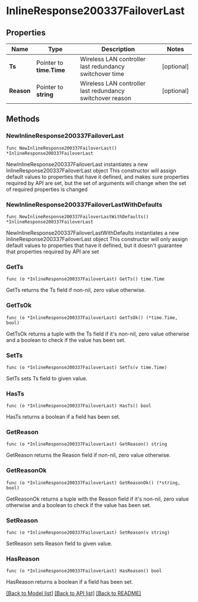 # InlineResponse200337FailoverLast

## Properties

Name | Type | Description | Notes
------------ | ------------- | ------------- | -------------
**Ts** | Pointer to **time.Time** | Wireless LAN controller last redundancy switchover time | [optional] 
**Reason** | Pointer to **string** | Wireless LAN controller last redundancy switchover reason | [optional] 

## Methods

### NewInlineResponse200337FailoverLast

`func NewInlineResponse200337FailoverLast() *InlineResponse200337FailoverLast`

NewInlineResponse200337FailoverLast instantiates a new InlineResponse200337FailoverLast object
This constructor will assign default values to properties that have it defined,
and makes sure properties required by API are set, but the set of arguments
will change when the set of required properties is changed

### NewInlineResponse200337FailoverLastWithDefaults

`func NewInlineResponse200337FailoverLastWithDefaults() *InlineResponse200337FailoverLast`

NewInlineResponse200337FailoverLastWithDefaults instantiates a new InlineResponse200337FailoverLast object
This constructor will only assign default values to properties that have it defined,
but it doesn't guarantee that properties required by API are set

### GetTs

`func (o *InlineResponse200337FailoverLast) GetTs() time.Time`

GetTs returns the Ts field if non-nil, zero value otherwise.

### GetTsOk

`func (o *InlineResponse200337FailoverLast) GetTsOk() (*time.Time, bool)`

GetTsOk returns a tuple with the Ts field if it's non-nil, zero value otherwise
and a boolean to check if the value has been set.

### SetTs

`func (o *InlineResponse200337FailoverLast) SetTs(v time.Time)`

SetTs sets Ts field to given value.

### HasTs

`func (o *InlineResponse200337FailoverLast) HasTs() bool`

HasTs returns a boolean if a field has been set.

### GetReason

`func (o *InlineResponse200337FailoverLast) GetReason() string`

GetReason returns the Reason field if non-nil, zero value otherwise.

### GetReasonOk

`func (o *InlineResponse200337FailoverLast) GetReasonOk() (*string, bool)`

GetReasonOk returns a tuple with the Reason field if it's non-nil, zero value otherwise
and a boolean to check if the value has been set.

### SetReason

`func (o *InlineResponse200337FailoverLast) SetReason(v string)`

SetReason sets Reason field to given value.

### HasReason

`func (o *InlineResponse200337FailoverLast) HasReason() bool`

HasReason returns a boolean if a field has been set.


[[Back to Model list]](../README.md#documentation-for-models) [[Back to API list]](../README.md#documentation-for-api-endpoints) [[Back to README]](../README.md)


